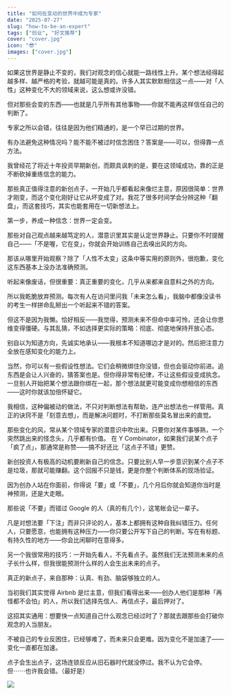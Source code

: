 ```yaml
---
title: "如何在变动的世界中成为专家"
date: "2025-07-27"
slug: "how-to-be-an-expert"
tags: ["创业", "好文推荐"]
cover: "cover.jpg"
icon: "😎"
images: ["cover.jpg"]
---
```

如果这世界是静止不变的，我们对观念的信心就能一路线性上升。某个想法经得起越多样、越严格的考验，就越可能是真的。许多人其实默默相信这一点——对「人性」这种变化不大的领域来说，这么想或许没错。



但对那些会变的东西——也就是几乎所有其他事物——你就不能再这样信任自己的判断了。



专家之所以会错，往往是因为他们精通的，是一个早已过期的世界。



有办法避免这种情况吗？能不能不被过时信念困住？答案是——可以，但得靠一点方法。



我曾经花了将近十年投资早期新创，而颇具讽刺的是，要在这领域成功，靠的正是不断砍掉重练信念的能力。



那些真正值得注意的新创点子，一开始几乎都看起来像烂主意，原因很简单：世界才刚变，而这个变化刚好让它从坏变成了对。我花了很多时间学会分辨这种「翻盘」，而这套技巧，其实也能套用在一切新想法上。



第一步，养成一种信念：世界一定会变。



那些对自己观点越来越笃定的人，潜意识里其实是认定世界静止。只要你不时提醒自己——「不是喔，它在变」，你就会开始训练自己去嗅出风的方向。



那该从哪里开始观察？除了「人性不太变」这条中等实用的原则外，很抱歉，变化这东西基本上没办法准确预测。



听起来像废话，但很重要：真正重要的变化，几乎从来都来自意料之外的方向。



所以我乾脆放弃预测。每次有人在访问里问我「未来怎么看」，我脑中都像没读书的考生一样拼命乱掰出一个听起来不错的答案。



但这不是因为我懒。恰好相反——我觉得，预测未来不但命中率可怜，还会让你思维变得僵硬。与其乱猜，不如选择更实际的策略：彻底、彻底地保持开放心态。



别自以为知道方向，先诚实地承认——我根本不知道哪边才是对的。然后把注意力全放在感知变化的能力上。



当然，你可以有一些假设性想法。它们会稍微绑住你没错，但也会驱动你前进。追东西是会让人兴奋的，猜答案也是。但你得非常有纪律，不让这些假设变成执念。
一旦别人开始把某个想法跟你绑在一起，那个想法就更可能变成你想相信的东西——这时你就该加倍怀疑它。



我相信，这种偏被动的做法，不只对判断想法有帮助，连产出想法也一样管用。真正的诀窍不是「刻意去想」，而是解决问题时，不打断那些莫名冒出来的直觉。



那些变化的风，常从某个领域专家的潜意识中吹出来。只要你对某件事够熟，一个突然跳出来的怪念头，几乎都有价值。
在 Y Combinator，如果我们说某个点子「疯了点」，那通常是称赞——搞不好还比「这点子不错」更赞。



新创投资人有极高的动机要刷新自己的信念。只要比别人早一步意识到某个点子不是垃圾，那就可能赚翻。这个回报不只是钱，更是你整个判断体系的现场验证。



因为创办人站在你面前，你得说「要」或「不要」，几个月后你就会知道你当时是神预测，还是大走眼。



那些说「不要」而错过 Google 的人（真的有几个），这笔帐会记一辈子。



凡是对想法要「下注」而非只评论的人，基本上都拥有这种自我纠错压力。任何人，只要愿意，也能拥有这种压力——你只要公开写下自己的判断。写在有标题、有持久性的地方——你会比闲聊时在意得多。



另一个我很常用的技巧：一开始先看人，不先看点子。虽然我们无法预测未来的点子长什么样，但我很能预测什么样的人会生出未来的点子。



真正的新点子，来自那种：认真、有劲、脑袋够独立的人。



当初我们其实觉得 Airbnb 是烂主意，但我们看得出来——创办人他们是那种「再怪都不会怕」的人，所以我们选择先信人、再信点子，最后押对了。



这招其实通用：想要快一点知道自己什么观念已经过时了？那就去跟那些会打破你观念的人当朋友。



不被自己的专业反困住，已经够难了，而未来只会更难。因为变化不是加速了——变化一直都在加速。



点子会生出点子，这场连锁反应从旧石器时代就没停过。我不认为它会停。
但⋯⋯也许我会错。（最好是）




![](https://prod-files-secure.s3.us-west-2.amazonaws.com/112d0858-5090-4d34-a606-b75eb8d65fd2/46476355-9cf3-4e99-9b7a-3531bc426380/1000202064.png?X-Amz-Algorithm=AWS4-HMAC-SHA256&X-Amz-Content-Sha256=UNSIGNED-PAYLOAD&X-Amz-Credential=ASIAZI2LB466Y7QX7XRP%2F20250818%2Fus-west-2%2Fs3%2Faws4_request&X-Amz-Date=20250818T072313Z&X-Amz-Expires=3600&X-Amz-Security-Token=IQoJb3JpZ2luX2VjEFgaCXVzLXdlc3QtMiJHMEUCIH9TVRCvjtpNj6xYxXgef971tzSjGmGamHf9wl7OahdJAiEAlb6Rf%2FUXZ0%2BMdh8i9rttz7V18EgARIgf47Wnftob51oqiAQIoP%2F%2F%2F%2F%2F%2F%2F%2F%2F%2FARAAGgw2Mzc0MjMxODM4MDUiDL7DKRsgFlTbsUwYPCrcA4BoDNy1qfabL2AQPkOezTO8WXynwMpORleaXCJXrW4ue49S5zYUbDUQPnyMAcjFyaJUf%2Fdatt21ChWES2ubdxjfLBSc9FyGNVMHKWyg3iw8TgCCeEpXUvvF%2BGl2iancwgJFYe5gw4Z4YMntIwUziI9scMGGz%2FvZiKX4Na8Nyzbl6bHumFPdWu2kw6ICo2qOuaz5EzqSNNnihcapnwCRt2e5w7Exl1vWKJBdCG73ZPOyXcl1PIInyMm2dCjj%2BO90vP5r20TuRh28tGeutfGDd29DmG4wzx4eoi4BNdHIbE%2B990%2FwS8VafV0D8g7o9oIcybHYULN8sqI7F6VCZVnRoe1wAed%2BxDto74T3AWkfFV0sKgOWvKx%2BZ6L8PRpe5iwbbEMA15z4ts%2BDyGBUVHoXrEQcyNvv5ZtnA4dj%2FwtppezBPXM2PtXxNA00LV0A1gzQCGtWInRWlIIVcuKm9IC2TqCWd4zAxjkYq3UBI%2BOGX87Ou3cddY88wWSI9G7a49TukVVHq%2BQ2FAjjIm4hiDs7XYs%2B4bD1GqehyXhfQVUXBC%2FFf4ip31naursdtfJZnmpq5gQKmzIjAh9YJ5QNaYyrHI44dmENTxOqoVDXpDcU0JJU5JUYk0pQW6t3ovQVMMmni8UGOqUBbilPePZzVuW76QDLXgHj7MDn1Z8TsDAK%2FBSOLtAmkHKyprxCny3bBwszqkGB5BZ5MGwA4oO7USZjGD1MgmtZZ9I00FpKm2dQJt8VUYO2%2BhflvYxFN%2F78jH7kSZY24DNLIPEcw4wpcTY36wc37PnfREjZaqwiDnGY4KQITfAM4Kut1DYU4BPWDlpNtOv7hV20yHY8V%2FungRbalAnzhHcTFUDjAgCw&X-Amz-Signature=6a8d5280a426d5c21a88b368f64a826d8c0cec8b539e4fe1122759da2522089d&X-Amz-SignedHeaders=host&x-amz-checksum-mode=ENABLED&x-id=GetObject)

